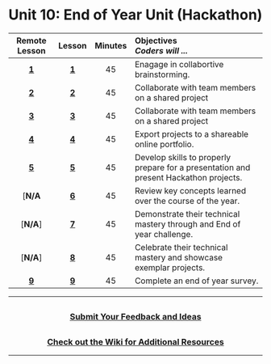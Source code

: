 # Unit 10: End of Year Unit (Hackathon)

|Remote Lesson|                                                            Lesson                                                            | Minutes | Objectives <br> _Coders will ..._                                                     |
|:-----:| :--------------------------------------------------------------------------------------------------------------------------: | :-----: | :------------------------------------------------------------------------------------ |
|[**1**](https://docs.google.com/presentation/d/1L0ziAXJ0TlFKnsKzghqhm07kdL2Colo0TVLPZvdUirs/edit#slide=id.g87380f881c_0_2393)|  [**1**](https://docs.google.com/presentation/d/1LixMr2bbYH_KtMzSqmnJoKW2orJw6JQE5MrIc9WF-os/edit?usp=sharing)  |   45    | Enagage in collabortive brainstorming.                                                |
|[**2**](https://docs.google.com/presentation/d/1iuA1ddGYe8M1ndo9NuqWvk4ltVzK7XV1j_hnTqMUS60/edit)| [**2**](https://docs.google.com/presentation/d/154Q7thQESrfmchAUTXMFhgBz__zdHq8NE-b8temBeB0/edit?usp=sharing) |   45    | Collaborate with team members on a shared project                                     |
|[**3**](https://docs.google.com/presentation/d/1LfP8MxxjQqR79-ZPlA32h6lVjGu4lMyWYFvddsUxY6o/edit#slide=id.g87434cdec3_0_16)| [**3**](https://docs.google.com/presentation/d/1ni5llE7-ahPtv7oWrKFgntSwc-lOmon5OjJy3tRURag/edit?usp=sharing) |   45    | Collaborate with team members on a shared project                                     |
|[**4**](https://docs.google.com/presentation/d/1NRyXve6YaLkXSPWmVuFbBHMY-ATmTZnXHrwe30SD3d8/edit#slide=id.g87434cdec3_0_0)| [**4**](https://docs.google.com/presentation/d/1hRAPAPR-PEqqvHX2wShIOhxWP39wBOnk4fXtcgWG46g/edit?usp=sharing) |   45    | Export projects to a shareable online portfolio.                                      |
|[**5**](https://docs.google.com/presentation/d/1oBrdNs_h1Vyr0FNe7Escxh2881nLQ_4u6Rkkq8PgruY/edit#slide=id.g54168574b5_0_366)| [**5**](https://docs.google.com/presentation/d/1Ght-Tk0ZSnkl60R78jQzZrp4BB8BSmcRhTDa06i_zi0/edit?usp=sharing) |   45    | Develop skills to properly prepare for a presentation and present Hackathon projects. |
|[**N/A**| [**6**](https://docs.google.com/presentation/d/1CMhnCQYqX4-BkMh3Tu9dSgxbluLpKui3Iywccv3QHUI/edit?usp=sharing) |   45    | Review key concepts learned over the course of the year.                              |
|[**N/A**]| [**7**](https://docs.google.com/presentation/d/13S_OSBDGe7mW7INl_vAootAB9VLqcfQk09gufv2iEXE/edit?usp=sharing) |   45    | Demonstrate their technical mastery through and End of year challenge.                |
|[**N/A**]| [**8**](https://docs.google.com/presentation/d/1YnvejbngwlCOwHOdDiXkXNFP0Gmj9KDDE5tFJM00uRQ/edit?usp=sharing) |   45    | Celebrate their technical mastery and showcase exemplar projects.                     |
|[**9**](https://docs.google.com/presentation/d/1cjqMh99kNO3QNWNsLYEMxup2gCanIAUFlAwjGglRH6U/edit?usp=sharing)|            [**9**](https://docs.google.com/presentation/d/1cjqMh99kNO3QNWNsLYEMxup2gCanIAUFlAwjGglRH6U/edit?usp=sharing)            |   45    | Complete an end of year survey.                                                                                                                                |
---
## <h3 align="center"><a href="https://docs.google.com/forms/d/e/1FAIpQLSc4oUNSthmU63TqlzUOOWd3buX3tGVIPRNDm0tsLB_nOONRLQ/viewform">Submit Your Feedback and Ideas</a></h3>

## <h3 align="center"><a href="https://github.com/itscodenation/curriculum-21-22/wiki">Check out the Wiki for Additional Resources</a></h3>

---
